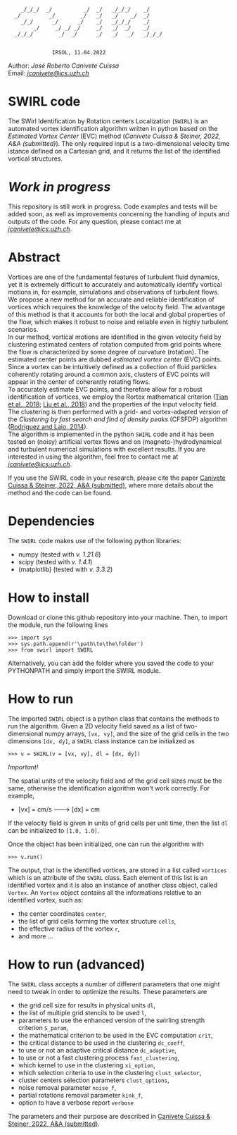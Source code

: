 ```                         
    _/_/_/  _/          _/  _/   _/_/_/    _/      
  _/         _/        _/   _/   _/    _/  _/      
    _/_/      _/      _/    _/   _/_/_/    _/      
        _/     _/ _/ _/     _/   _/  _/    _/      
  _/_/_/        _/  _/      _/   _/   _/   _/_/_/  


              IRSOL, 11.04.2022                      

```                                                     
Author: *José Roberto Canivete Cuissa*              
Email: *jcanivete@ics.uzh.ch*                       



# SWIRL code
The SWirl Identification by Rotation centers Localization (`SWIRL`) is an automated vortex identification algorithm written in python based on the _Estimated Vortex Center_ (EVC) method (*Canivete Cuissa & Steiner, 2022, A&A (submitted)*). The only required input is a two-dimensional velocity time istance defined on a Cartesian grid, and it returns the list of the identified vortical structures.

# _Work in progress_
This repository is still work in progress. Code examples and tests will be added soon, as well as improvements concerning the handling of inputs and outputs of the code. For any question, please contact me at *jcanivete@ics.uzh.ch*.

# Abstract
Vortices are one of the fundamental features of turbulent fluid dynamics, yet it is extremely difficult to accurately and automatically identify vortical motions in, for example, simulations and observations of turbulent flows. We propose a new method for an accurate and reliable identification of vortices which requires the knowledge of the velocity field. The advantage of this method is that it accounts for both the local and global properties of the flow, which makes it robust to noise and reliable even in highly turbulent scenarios.  
In our method, vortical motions are identified in the given velocity field by clustering estimated centers of rotation computed from grid points where the flow is characterized by some degree of curvature (rotation). The estimated center points are dubbed _estimated vortex center_ (EVC) points. Since a vortex can be intuitively defined as a collection of fluid particles coherently rotating around a common axis, clusters of EVC points will appear in the center of coherently rotating flows.  
To accurately estimate EVC points, and therefore allow for a robust identification of vortices, we employ the Rortex mathematical criterion ([Tian et al., 2018](https://ui.adsabs.harvard.edu/abs/2018JFM...849..312T/abstract); [Liu et al., 2018](https://ui.adsabs.harvard.edu/abs/2018PhFl...30c5103L/abstract)) and the properties of the input velocity field. The clustering is then performed with a grid- and vortex-adapted version of the _Clustering by fast search and find of density peaks_ (CFSFDP) algorithm ([Rodriguez and Laio, 2014](https://ui.adsabs.harvard.edu/abs/2014Sci...344.1492R/abstract)).  
The algorithm is implemented in the python `SWIRL` code and it has been tested on (noisy) artificial vortex flows and on (magneto-)hydrodynamical and turbulent numerical simulations with excellent results. If you are interested in using the algorithm, feel free to contact me at *jcanivete@ics.uzh.ch*.

If you use the SWIRL code in your research, please cite the paper [Canivete Cuissa & Steiner, 2022, A&A (submitted)](...), where more details about the method and the code can be found.

# Dependencies
The `SWIRL` code makes use of the following python libraries:
- numpy (tested with _v. 1.21.6_)
- scipy (tested with _v. 1.4.1_)
- (matplotlib) (tested with _v. 3.3.2_)

# How to install
Download or clone this github repository into your machine. Then, to import the module, run the following lines

```
>>> import sys
>>> sys.path.append(r'\path\to\the\folder')
>>> from swirl import SWIRL
```

Alternatively, you can add the folder where you saved the code to your PYTHONPATH and simply import the SWIRL module. 

# How to run
The imported `SWIRL` object is a python class that contains the methods to run the algorithm.
Given a 2D velocity field saved as a list of two-dimensional numpy arrays, `[vx, vy]`, and the size of the grid cells in the two dimensions `[dx, dy]`, a `SWIRL` class instance can be initialized as

```
>>> v = SWIRL(v = [vx, vy], dl = [dx, dy])
```
*Important!* 

The spatial units of the velocity field and of the grid cell sizes must be the same, otherwise the identification algorithm won't work correctly. For example, 
- [vx] = cm/s  --->   [dx] = cm 

If the velocity field is given in units of grid cells per unit time, then the list `dl` can be initialized to `[1.0, 1.0]`.

Once the object has been initialized, one can run the algorithm with
```
>>> v.run()
```

The output, that is the identified vortices, are stored in a list called `vortices` which is an attribute of the `SWIRL` class. Each element of this list is an identified vortex and it is also an instance of another class object, called `Vortex`. An `Vortex` object contains all the informations relative to an identified vortex, such as:
- the center coordinates `center`, 
- the list of grid cells forming the vortex structure `cells`, 
- the effective radius of the vortex `r`,
- and more ...

# How to run (advanced)

The `SWIRL` class accepts a number of different parameters that one might need to tweak in order to optimize the results. These parameters are
- the grid cell size for results in physical units `dl`,
- the list of multiple grid stencils to be used `l`,
- parameters to use the enhanced version of the swirling strength criterion `S_param`,
- the mathematical criterion to be used in the EVC computation `crit`,   
- the critical distance to be used in the clustering `dc_coeff`,  
- to use or not an adaptive critical distance `dc_adaptive`,  
- to use or not a fast clustering process `fast_clustering`, 
- which kernel to use in the clustering `xi_option`,
- which selection criteria to use in the clustering `clust_selector`, 
- cluster centers selection parameters `clust_options`, 
- noise removal parameter `noise_f`,
- partial rotations removal parameter `kink_f`,
- option to have a verbose report `verbose`

The parameters and their purpose are described in [Canivete Cuissa & Steiner, 2022, A&A (submitted)](...).
